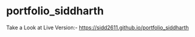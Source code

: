 # portfolio_siddharth

Take a Look at Live Version:- https://sidd2611.github.io/portfolio_siddharth
